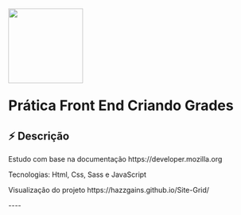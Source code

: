 <h1>
  <img src="https://cdn-icons-png.flaticon.com/512/1652/1652077.png" alt="" width="150">
  <br>
  <p> Prática Front End Criando Grades </p>
</h1>

## :zap: Descrição

<p>Estudo com base na documentação https://developer.mozilla.org</p>
<p>Tecnologias: Html, Css, Sass e JavaScript</p>
<p>Visualização do projeto https://hazzgains.github.io/Site-Grid/</p>
----